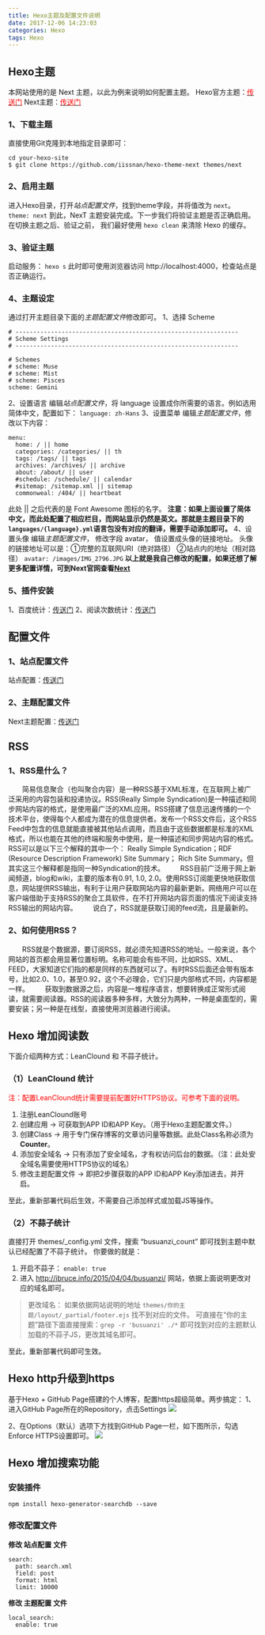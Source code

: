 ```yaml
---
title: Hexo主题及配置文件说明
date: 2017-12-06 14:23:03
categories: Hexo
tags: Hexo
---
```

## Hexo主题
本网站使用的是 Next 主题，以此为例来说明如何配置主题。
Hexo官方主题：[<font color="red">传送门</font>](https://hexo.io/themes/)
Next主题：[<font color="red">传送门</font>](https://github.com/iissnan/hexo-theme-next)
### 1、下载主题
直接使用Git克隆到本地指定目录即可：
```
cd your-hexo-site
$ git clone https://github.com/iissnan/hexo-theme-next themes/next
```
<!--more-->
### 2、启用主题
进入Hexo目录，打开*站点配置文件*，找到theme字段，并将值改为 `next`。
`theme: next`
到此，NexT 主题安装完成。下一步我们将验证主题是否正确启用。在切换主题之后、验证之前， 我们最好使用 `hexo clean` 来清除 Hexo 的缓存。

### 3、验证主题
启动服务：
`hexo s`
此时即可使用浏览器访问 http://localhost:4000，检查站点是否正确运行。

### 4、主题设定
通过打开主题目录下面的*主题配置文件*修改即可。
1、选择 Scheme
```
# ---------------------------------------------------------------
# Scheme Settings
# ---------------------------------------------------------------

# Schemes
# scheme: Muse
# scheme: Mist
# scheme: Pisces
scheme: Gemini
```
2、设置语言
编辑*站点配置文件*，将 language 设置成你所需要的语言。例如选用简体中文，配置如下：
`language: zh-Hans`
3、设置菜单
编辑*主题配置文件*，修改以下内容：
```
menu:
  home: / || home
  categories: /categories/ || th
  tags: /tags/ || tags
  archives: /archives/ || archive
  about: /about/ || user
  #schedule: /schedule/ || calendar
  #sitemap: /sitemap.xml || sitemap
  commonweal: /404/ || heartbeat
```
此处 || 之后代表的是 Font Awesome 图标的名字。
**注意：如果上面设置了简体中文，而此处配置了相应栏目，而网站显示仍然是英文。那就是主题目录下的`languages/{language}.yml`语言包没有对应的翻译，需要手动添加即可。**
4、设置头像
编辑*主题配置文件*， 修改字段 avatar， 值设置成头像的链接地址。
头像的链接地址可以是：①完整的互联网URI（绝对路径） ②站点内的地址（相对路径）
`avatar: /images/IMG_2796.JPG`
**以上就是我自己修改的配置，如果还想了解更多配置详情，可到Next官网查看[Next](http://theme-next.iissnan.com/)**

### 5、插件安装
1、百度统计：[传送门](http://tongji.baidu.com/)
2、阅读次数统计：[传送门](https://leancloud.cn/)

## 配置文件
### 1、站点配置文件
站点配置：[传送门](https://hexo.io/zh-cn/docs/configuration.html)

### 2、主题配置文件
Next主题配置：[传送门](http://theme-next.iissnan.com/theme-settings.html)

## RSS
### 1、RSS是什么？
　　简易信息聚合（也叫聚合内容）是一种RSS基于XML标准，在互联网上被广泛采用的内容包装和投递协议。RSS(Really Simple Syndication)是一种描述和同步网站内容的格式，是使用最广泛的XML应用。RSS搭建了信息迅速传播的一个技术平台，使得每个人都成为潜在的信息提供者。发布一个RSS文件后，这个RSS Feed中包含的信息就能直接被其他站点调用，而且由于这些数据都是标准的XML格式，所以也能在其他的终端和服务中使用，是一种描述和同步网站内容的格式。RSS可以是以下三个解释的其中一个： Really Simple Syndication；RDF (Resource Description Framework) Site Summary； Rich Site Summary。但其实这三个解释都是指同一种Syndication的技术。
　　RSS目前广泛用于网上新闻频道，blog和wiki，主要的版本有0.91, 1.0, 2.0。使用RSS订阅能更快地获取信息，网站提供RSS输出，有利于让用户获取网站内容的最新更新。网络用户可以在客户端借助于支持RSS的聚合工具软件，在不打开网站内容页面的情况下阅读支持RSS输出的网站内容。
　　说白了，RSS就是获取订阅的feed流，且是最新的。
### 2、如何使用RSS？
　　RSS就是个数据源，要订阅RSS，就必须先知道RSS的地址。一般来说，各个网站的首页都会用显著位置标明。名称可能会有些不同，比如RSS、XML、FEED，大家知道它们指的都是同样的东西就可以了。有时RSS后面还会带有版本号，比如2.0、1.0，甚至0.92，这个不必理会，它们只是内部格式不同，内容都是一样。
　　获取到数据源之后，内容是一堆程序语言，想要转换成正常形式阅读，就需要阅读器。RSS的阅读器多种多样，大致分为两种，一种是桌面型的，需要安装；另一种是在线型，直接使用浏览器进行阅读。


## Hexo 增加阅读数
下面介绍两种方式：LeanClound 和 不蒜子统计。
### （1）LeanClound 统计
<font color="red">注：配置LeanClound统计需要提前配置好HTTPS协议。可参考下面的说明。</font>
1. 注册LeanClound账号
2. 创建应用 -> 可获取到APP ID和APP Key。（用于Hexo主题配置文件。）
3. 创建Class -> 用于专门保存博客的文章访问量等数据。此处Class名称必须为 **Counter**。
4. 添加安全域名 -> 只有添加了安全域名，才有权访问后台的数据。（注：此处安全域名需要使用HTTPS协议的域名）
5. 修改主题配置文件 -> 即把2步骤获取的APP ID和APP Key添加进去，并开启。

至此，重新部署代码后生效，不需要自己添加样式或加载JS等操作。

### （2）不蒜子统计
直接打开 themes/_config.yml 文件，搜索 “busuanzi_count” 即可找到主题中默认已经配置了不蒜子统计。
你要做的就是：
1. 开启不蒜子： `enable: true`
2. 进入 http://ibruce.info/2015/04/04/busuanzi/ 网站，依据上面说明更改对应的域名即可。

>更改域名：
如果依据网站说明的地址 `themes/你的主题/layout/_partial/footer.ejs` 找不到对应的文件。
可直接在“你的主题”路径下面直接搜索：`grep -r 'busuanzi' ./*` 即可找到对应的主题默认加载的不蒜子JS，更改其域名即可。

至此，重新部署代码即可生效。


## Hexo http升级到https
基于Hexo + GitHub Page搭建的个人博客，配置https超级简单。两步搞定：
1、进入GitHub Page所在的Repository，点击Settings
![](/uploads/2018/10/hexo_https_01.png)

2、在Options（默认）选项下方找到GitHub Page一栏，如下图所示，勾选 Enforce HTTPS设置即可。
![](/uploads/2018/10/hexo_https_02.png)


## Hexo 增加搜索功能
### 安装插件
`npm install hexo-generator-searchdb --save`

### 修改配置文件
**修改 站点配置 文件**
```
search:
  path: search.xml
  field: post
  format: html
  limit: 10000
```

**修改 主题配置 文件**
```
local_search:
  enable: true
```